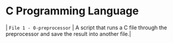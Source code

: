 # C Programming Language

| `File 1 - 0-preprocessor` | A script that runs a C file through the preprocessor and save the result into another file.|
